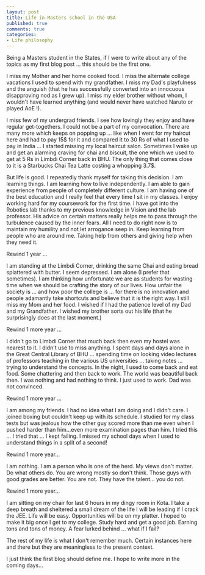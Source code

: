 ```yaml
---
layout: post
title: Life in Masters school in the USA 
published: true
comments: true
categories:
- Life philosophy
---
```


Being a Masters student in the States, if I were to write about any of the topics as my first blog post ... this should be the first one.

I miss my Mother and her home cooked food. I miss the alternate college vacations I used to spend with my grandfather. I miss my Dad's playfulness and the anguish (that he has successfully converted into an innocuous disapproving nod as I grew up). I miss my elder brother without whom, I wouldn't have learned anything (and would never have watched Naruto or played AoE !).

I miss few of my undergrad friends. I see how lovingly they enjoy and have regular get-togethers. I could not be a part of my convocation. There are many more which keeps on popping up ... like when I went for my haircut here and had to pay 15$ for it and compared it to 30 Rs of what I used to pay in India ... I started missing my local haircut salon. Sometimes I wake up and get an alarming craving for chai and biscuit, the one which we used to get at 5 Rs in Limbdi Corner back in BHU. The only thing that comes close to it is a Starbucks Chai Tea Latte costing a whopping 3.7$.

But life is good. I repeatedly thank myself for taking this decision. I am learning things. I am learning how to live independently. I am able to gain experience from people of completely different culture. I am having one of the best education and I really feel that every time I sit in my classes. I enjoy working hard for my coursework for the first time. I have got into the Robotics lab thanks to my previous knowledge in Vision and the lab professor. His advice on certain matters really helps me to pass through the turbulence caused by the inner fears. All I need to do right now is to maintain my humility and not let arrogance seep in. Keep learning from people who are around me. Taking help from others and giving help when they need it.

Rewind 1 year ...

I am standing at the Limbdi Corner, drinking the same Chai and eating bread splattered with butter. I seem depressed. I am alone (I prefer that sometimes). I am thinking how unfortunate we are as students for wasting time when we should be crafting the story of our lives. How unfair the society is ... and how poor the college is ... for there is no innovation and people adamantly take shortcuts and believe that it is the right way. I still miss my Mom and her food. I wished if I had the patience level of my Dad and my Grandfather. I wished my brother sorts out his life (that he surprisingly does at the last moment.)

Rewind 1 more year ...

I didn't go to Limbdi Corner that much back then even my hostel was nearest to it. I didn't use to miss anything.  I spent days and days alone in the Great Central Library of BHU ... spending time on looking video lectures of professors teaching in the various US universities ...  taking notes ... trying to understand the concepts. In the night, I used to come back and eat food. Some chattering and then back to work. The world was beautiful back then. I was nothing and had nothing to think. I just used to work. Dad was not convinced.

Rewind 1 more year ...

I am among my friends. I had no idea what I am doing and I didn't care. I joined boxing but couldn't keep up with its schedule. I studied for my class tests but was jealous how the other guy scored more than me even when I pushed harder than him...even more examination pages than him. I tried this ... I tried that ... I kept failing. I missed my school days when I used to understand things in a split of a second!

Rewind 1 more year...

I am nothing. I am a person who is one of the herd. My views don't matter. Do what others do. You are wrong mostly so don't think. Those guys with good grades are better. You are not. They have the talent... you do not.

Rewind 1 more year...

I am sitting on my chair for last 6 hours in  my dingy room in Kota. I take a deep breath and sheltered a small dream of the life I will be leading if I crack the JEE. Life will be easy. Opportunities will be on my platter. I hoped to make it big once I get to my college. Study hard and get a good job. Earning tons and tons of money. A fear lurked behind ... what if I fail?

The rest of my life is what I don't remember much. Certain instances here and there but they are meaningless to the present context.

I just think the first blog should define me. I hope to write more in the coming days...
